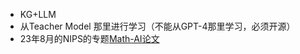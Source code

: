 + KG+LLM 
+ 从Teacher Model 那里进行学习（不能从GPT-4那里学习，必须开源）
+ 23年8月的NIPS的专题[Math-AI论文](https://openreview.net/group?id=NeurIPS.cc/2023/Workshop/MATH-AI#tab-accept-poster)